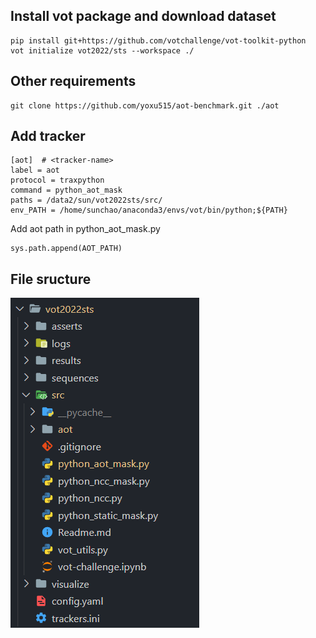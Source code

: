## Install vot package and download dataset

```
pip install git+https://github.com/votchallenge/vot-toolkit-python
vot initialize vot2022/sts --workspace ./
```

## Other requirements
```
git clone https://github.com/yoxu515/aot-benchmark.git ./aot
```


## Add tracker
```
[aot]  # <tracker-name>
label = aot
protocol = traxpython
command = python_aot_mask
paths = /data2/sun/vot2022sts/src/
env_PATH = /home/sunchao/anaconda3/envs/vot/bin/python;${PATH}
```


Add aot path in python_aot_mask.py
```
sys.path.append(AOT_PATH) 
```



## File sructure
![](./asserts/struct.png)

